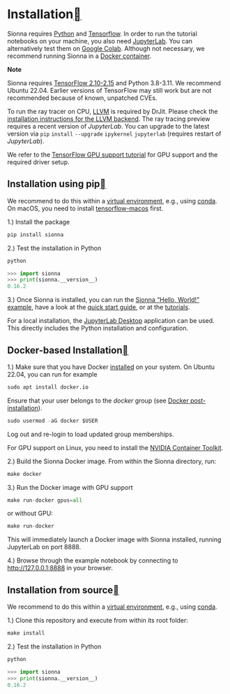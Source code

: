
# Installation<a class="headerlink" href="https://nvlabs.github.io/sionna/installation.html#installation" title="Permalink to this headline"></a>
    
Sionna requires <a class="reference external" href="https://www.python.org/">Python</a> and <a class="reference external" href="https://www.tensorflow.org/">Tensorflow</a>.
In order to run the tutorial notebooks on your machine, you also need <a class="reference external" href="https://jupyter.org/">JupyterLab</a>.
You can alternatively test them on <a class="reference external" href="https://colab.research.google.com/github/nvlabs/sionna/blob/main/examples/Discover_Sionna.ipynb">Google Colab</a>.
Although not necessary, we recommend running Sionna in a <a class="reference external" href="https://www.docker.com">Docker container</a>.

**Note**
    
Sionna requires <a class="reference external" href="https://www.tensorflow.org/install">TensorFlow 2.10-2.15</a> and Python 3.8-3.11.
We recommend Ubuntu 22.04.
Earlier versions of TensorFlow may still work but are not recommended because of known, unpatched CVEs.
    
To run the ray tracer on CPU, <a class="reference external" href="https://llvm.org">LLVM</a> is required by DrJit. Please check the <a class="reference external" href="https://drjit.readthedocs.io/en/latest/firststeps-py.html#llvm-backend">installation instructions for the LLVM backend</a>.
The ray tracing preview requires a recent version of <cite>JupyterLab</cite>. You can upgrade to the latest version via `pip` `install` `--upgrade` `ipykernel` `jupyterlab` (requires restart of <cite>JupyterLab</cite>).
    
We refer to the <a class="reference external" href="https://www.tensorflow.org/install/gpu">TensorFlow GPU support tutorial</a> for GPU support and the required driver setup.

## Installation using pip<a class="headerlink" href="https://nvlabs.github.io/sionna/installation.html#installation-using-pip" title="Permalink to this headline"></a>
    
We recommend to do this within a <a class="reference external" href="https://docs.python.org/3/tutorial/venv.html">virtual environment</a>,
e.g., using <a class="reference external" href="https://docs.conda.io">conda</a>. On macOS, you need to install <a class="reference external" href="https://github.com/apple/tensorflow_macos">tensorflow-macos</a> first.
    
1.) Install the package
```python
pip install sionna
```

    
2.) Test the installation in Python
```python
python
```

```python
>>> import sionna
>>> print(sionna.__version__)
0.16.2
```

    
3.) Once Sionna is installed, you can run the <a class="reference external" href="https://nvlabs.github.io/sionna/examples/Hello_World.html">Sionna “Hello, World!” example</a>, have a look at the <a class="reference external" href="https://nvlabs.github.io/sionna/quickstart.html">quick start guide</a>, or at the <a class="reference external" href="https://nvlabs.github.io/sionna/tutorials.html">tutorials</a>.
    
For a local installation, the <a class="reference external" href="https://github.com/jupyterlab/jupyterlab-desktop">JupyterLab Desktop</a> application can be used. This directly includes the Python installation and configuration.

## Docker-based Installation<a class="headerlink" href="https://nvlabs.github.io/sionna/installation.html#docker-based-installation" title="Permalink to this headline"></a>
    
1.) Make sure that you have Docker <a class="reference external" href="https://docs.docker.com/engine/install/ubuntu/">installed</a> on your system. On Ubuntu 22.04, you can run for example
```python
sudo apt install docker.io
```

    
Ensure that your user belongs to the <cite>docker</cite> group (see <a class="reference external" href="https://docs.docker.com/engine/install/linux-postinstall/">Docker post-installation</a>).
```python
sudo usermod -aG docker $USER
```

    
Log out and re-login to load updated group memberships.
    
For GPU support on Linux, you need to install the <a class="reference external" href="https://github.com/NVIDIA/nvidia-docker">NVIDIA Container Toolkit</a>.
    
2.) Build the Sionna Docker image. From within the Sionna directory, run:
```python
make docker
```

    
3.) Run the Docker image with GPU support
```python
make run-docker gpus=all
```

    
or without GPU:
```python
make run-docker
```

    
This will immediately launch a Docker image with Sionna installed, running JupyterLab on port 8888.
    
4.) Browse through the example notebook by connecting to <a class="reference external" href="http://127.0.0.1:8888">http://127.0.0.1:8888</a> in your browser.

## Installation from source<a class="headerlink" href="https://nvlabs.github.io/sionna/installation.html#installation-from-source" title="Permalink to this headline"></a>
    
We recommend to do this within a <a class="reference external" href="https://docs.python.org/3/tutorial/venv.html">virtual environment</a>,
e.g., using <a class="reference external" href="https://docs.conda.io">conda</a>.
    
1.) Clone this repository and execute from within its root folder:
```python
make install
```

    
2.) Test the installation in Python
```python
python
```

```python
>>> import sionna
>>> print(sionna.__version__)
0.16.2
```